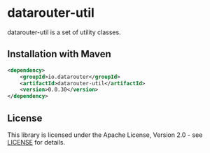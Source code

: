 # datarouter-util

datarouter-util is a set of utility classes.


## Installation with Maven

```xml
<dependency>
	<groupId>io.datarouter</groupId>
	<artifactId>datarouter-util</artifactId>
	<version>0.0.30</version>
</dependency>
```

## License

This library is licensed under the Apache License, Version 2.0 - see [LICENSE](../LICENSE) for details.
